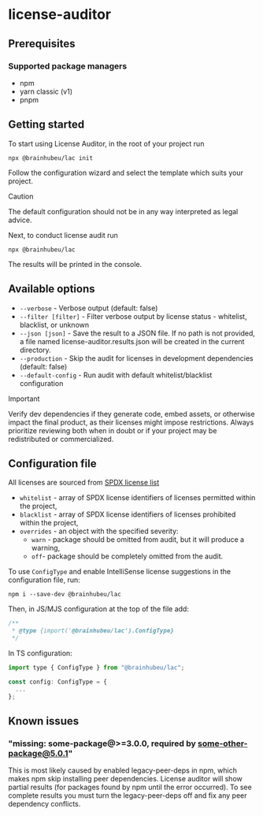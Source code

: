 # license-auditor

## Prerequisites

### Supported package managers

- npm
- yarn classic (v1)
- pnpm

## Getting started

To start using License Auditor, in the root of your project run

```
npx @brainhubeu/lac init
```

Follow the configuration wizard and select the template which suits your project.

> [!CAUTION]
> The default configuration should not be in any way interpreted as legal advice.

Next, to conduct license audit run

```
npx @brainhubeu/lac
```

The results will be printed in the console.

## Available options

- `--verbose` - Verbose output (default: false)
- `--filter [filter]` - Filter verbose output by license status - whitelist, blacklist, or unknown
- `--json [json]` - Save the result to a JSON file. If no path is not provided, a file named license-auditor.results.json will be created in the current directory.
- `--production` - Skip the audit for licenses in development dependencies (default: false)
- `--default-config` - Run audit with default whitelist/blacklist configuration

> [!IMPORTANT]
> Verify dev dependencies if they generate code, embed assets, or otherwise impact the final product, as their licenses might impose restrictions. Always prioritize reviewing both when in doubt or if your project may be redistributed or commercialized.

## Configuration file

All licenses are sourced from [SPDX license list](https://spdx.org/licenses/)

- `whitelist` - array of SPDX license identifiers of licenses permitted within the project,
- `blacklist` - array of SPDX license identifiers of licenses prohibited within the project,
- `overrides` - an object with the specified severity:
  - `warn` - package should be omitted from audit, but it will produce a warning,
  - `off`- package should be completely omitted from the audit.

To use `ConfigType` and enable IntelliSense license suggestions in the configuration file, run:

```
npm i --save-dev @brainhubeu/lac
```

Then, in JS/MJS configuration at the top of the file add:

```js
/**
 * @type {import('@brainhubeu/lac').ConfigType}
 */
```

In TS configuration:

```js
import type { ConfigType } from "@brainhubeu/lac";

const config: ConfigType = {
  ...
};
```

## Known issues

### "missing: some-package@>=3.0.0, required by some-other-package@5.0.1"

This is most likely caused by enabled legacy-peer-deps in npm, which makes npm skip installing peer dependencies. License auditor will show partial results (for packages found by npm until the error occurred). To see complete results you must turn the legacy-peer-deps off and fix any peer dependency conflicts.
